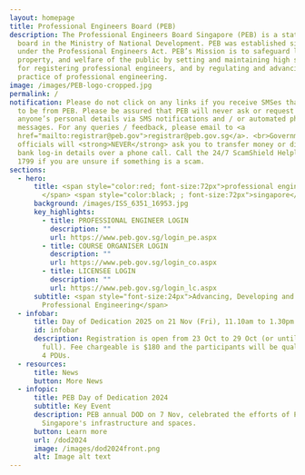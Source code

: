 ```yaml
---
layout: homepage
title: Professional Engineers Board (PEB)
description: The Professional Engineers Board Singapore (PEB) is a statutory
  board in the Ministry of National Development. PEB was established since 1971
  under the Professional Engineers Act. PEB’s Mission is to safeguard life,
  property, and welfare of the public by setting and maintaining high standards
  for registering professional engineers, and by regulating and advancing the
  practice of professional engineering.
image: /images/PEB-logo-cropped.jpg
permalink: /
notification: Please do not click on any links if you receive SMSes that appear
  to be from PEB. Please be assured that PEB will never ask or request for
  anyone’s personal details via SMS notifications and / or automated phone
  messages. For any queries / feedback, please email to <a
  href="mailto:registrar@peb.gov">registrar@peb.gov.sg</a>. <br>Government
  officials will <strong>NEVER</strong> ask you to transfer money or disclose
  bank log-in details over a phone call. Call the 24/7 ScamShield Helpline at
  1799 if you are unsure if something is a scam.
sections:
  - hero:
      title: <span style="color:red; font-size:72px">professional engineers board
        </span> <span style="color:black; ; font-size:72px">singapore</span>
      background: /images/ISS_6351_16953.jpg
      key_highlights:
        - title: PROFESSIONAL ENGINEER LOGIN
          description: ""
          url: https://www.peb.gov.sg/login_pe.aspx
        - title: COURSE ORGANISER LOGIN
          description: ""
          url: https://www.peb.gov.sg/login_co.aspx
        - title: LICENSEE LOGIN
          description: ""
          url: https://www.peb.gov.sg/login_lc.aspx
      subtitle: <span style="font-size:24px">Advancing, Developing and Regulating
        Professional Engineering</span>
  - infobar:
      title: Day of Dedication 2025 on 21 Nov (Fri), 11.10am to 1.30pm
      id: infobar
      description: Registration is open from 23 Oct to 29 Oct (or until the slots are
        full). Fee chargeable is $180 and the participants will be qualified for
        4 PDUs.
  - resources:
      title: News
      button: More News
  - infopic:
      title: PEB Day of Dedication 2024
      subtitle: Key Event
      description: PEB annual DOD on 7 Nov, celebrated the efforts of PEs in shaping
        Singapore's infrastructure and spaces.
      button: Learn more
      url: /dod2024
      image: /images/dod2024front.png
      alt: Image alt text
---
```

